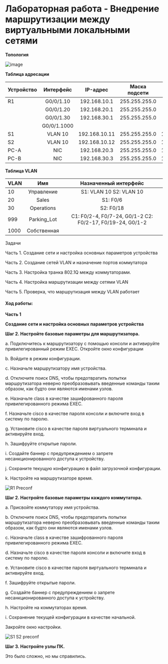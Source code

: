 # Лабораторная работа - Внедрение маршрутизации между виртуальными локальными сетями

**Топология**

![image](https://github.com/DowningSun/OTUS/assets/156109695/b3502e16-befa-4024-9863-cf43a635bd45)

**Таблица адресации**

| Устройство | Интерфейс | IP-адрес | Маска подсети | Шлюз по умолчанию 
|:------------ |:---------------:| :-----: | :----------: | --------: |
|R1 |G0/0/1.10| 192.168.10.1 | 255.255.255.0 |  |
| | G0/0/1.20 | 192.168.20.1 | 255.255.255.0 |  |
| | G0/0/1.30 | 192.168.30.1 | 255.255.255.0 | |
| | G0/0/1.1000 | | ||
| S1 | VLAN 10 | 192.168.10.11 | 255.255.255.0 | 192.168.10.1 |
| S2 | VLAN 10 | 192.168.10.12 | 255.255.255.0 | 192.168.10.1 |
| PC-A |NIC| 192.168.20.3 | 255.255.255.0 | 192.168.20.1 |
|PC-B |NIC | 192.168.30.3 | 255.255.255.0 | 192.168.30.1 |

**Таблица VLAN**

| VLAN | Имя | Назначенный интерфейс
|:------- |:------: |:------:|
|10 |Управление |S1: VLAN 10 S2: VLAN 10|
|20 |Sales |S1: F0/6|
|30 |Operations |S2: F0/18|
|999 |Parking_Lot |С1: F0/2-4, F0/7-24, G0/1-2 С2: F0/2-17, F0/19-24, G0/1-2|
|1000 |Собственная ||

Задачи

Часть 1. Создание сети и настройка основных параметров устройства

Часть 2. Создание сетей VLAN и назначение портов коммутатора

Часть 3. Настройка транка 802.1Q между коммутаторами.

Часть 4. Настройка маршрутизации между сетями VLAN

Часть 5. Проверка, что маршрутизация между VLAN работает

#### Ход работы:

**Часть 1**

**Создание сети и настройка основных параметров устройства**

**Шаг 2. Настройте базовые параметры для маршрутизатора.**

a. Подключитесь к маршрутизатору с помощью консоли и активируйте привилегированный режим EXEC.
Откройте окно конфигурации
               
b. Войдите в режим конфигурации.

c. Назначьте маршрутизатору имя устройства.

d. Отключите поиск DNS, чтобы предотвратить попытки маршрутизатора неверно преобразовывать введенные команды таким образом, как будто они являются именами узлов.

e. Назначьте class в качестве зашифрованного пароля привилегированного режима EXEC.

f. Назначьте cisco в качестве пароля консоли и включите вход в систему по паролю.

g. Установите cisco в качестве пароля виртуального терминала и активируйте вход.

h. Зашифруйте открытые пароли.

i. Создайте баннер с предупреждением о запрете несанкционированного доступа к устройству.

j. Сохраните текущую конфигурацию в файл загрузочной конфигурации.

k. Настройте на маршрутизаторе время.

![R1 Preconf](https://github.com/DowningSun/OTUS/assets/156109695/35835045-8302-425b-9743-763be75a5e9e)

**Шаг 2. Настройте базовые параметры каждого коммутатора.**

a. Присвойте коммутатору имя устройства.

b. Отключите поиск DNS, чтобы предотвратить попытки маршрутизатора неверно преобразовывать введенные команды таким образом, как будто они являются именами узлов.

c. Назначьте class в качестве зашифрованного пароля привилегированного режима EXEC.

d. Назначьте cisco в качестве пароля консоли и включите вход в систему по паролю.

e. Установите cisco в качестве пароля виртуального терминала и активируйте вход.

f. Зашифруйте открытые пароли.

g. Создайте баннер с предупреждением о запрете несанкционированного доступа к устройству.

h. Настройте на коммутаторах время.

i. Сохранение текущей конфигурации в качестве начальной.

Закройте окно настройки.

![S1 S2 preconf](https://github.com/DowningSun/OTUS/assets/156109695/a7f595d4-b0ff-4b4c-a322-d1b1bbfeab78)

**Шаг 3. Настройте узлы ПК.**

Это было сложно, но мы справились.

